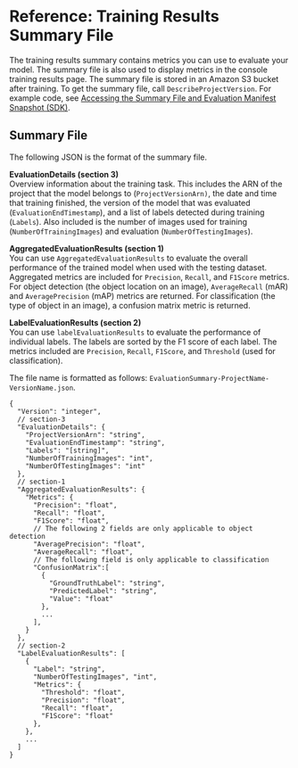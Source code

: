 # Reference: Training Results Summary File<a name="tr-summary-file"></a>

The training results summary contains metrics you can use to evaluate your model\. The summary file is also used to display metrics in the console training results page\. The summary file is stored in an Amazon S3 bucket after training\. To get the summary file, call `DescribeProjectVersion`\. For example code, see [Accessing the Summary File and Evaluation Manifest Snapshot \(SDK\)](tr-sdk.md)\. 

## Summary File<a name="tr-summary-reference"></a>

The following JSON is the format of the summary file\.



**EvaluationDetails \(section 3\)**  
Overview information about the training task\. This includes the ARN of the project that the model belongs to \(`ProjectVersionArn)`, the date and time that training finished, the version of the model that was evaluated \(`EvaluationEndTimestamp`\), and a list of labels detected during training \(`Labels`\)\. Also included is the number of images used for training \(`NumberOfTrainingImages`\) and evaluation \(`NumberOfTestingImages`\)\. 

**AggregatedEvaluationResults \(section 1\)**  
You can use `AggregatedEvaluationResults` to evaluate the overall performance of the trained model when used with the testing dataset\. Aggregated metrics are included for `Precision`, `Recall`, and `F1Score` metrics\. For object detection \(the object location on an image\), `AverageRecall` \(mAR\) and `AveragePrecision` \(mAP\) metrics are returned\. For classification \(the type of object in an image\), a confusion matrix metric is returned\. 

**LabelEvaluationResults \(section 2\)**  
You can use `labelEvaluationResults` to evaluate the performance of individual labels\. The labels are sorted by the F1 score of each label\. The metrics included are `Precision`, `Recall`, `F1Score`, and `Threshold` \(used for classification\)\. 

The file name is formatted as follows: `EvaluationSummary-ProjectName-VersionName.json`\.

```
{
  "Version": "integer",
  // section-3
  "EvaluationDetails": {
    "ProjectVersionArn": "string",
    "EvaluationEndTimestamp": "string",
    "Labels": "[string]",
    "NumberOfTrainingImages": "int",
    "NumberOfTestingImages": "int"
  },
  // section-1
  "AggregatedEvaluationResults": {
    "Metrics": {
      "Precision": "float",
      "Recall": "float",
      "F1Score": "float",
      // The following 2 fields are only applicable to object detection
      "AveragePrecision": "float",
      "AverageRecall": "float",
      // The following field is only applicable to classification
      "ConfusionMatrix":[
        {
          "GroundTruthLabel": "string",
          "PredictedLabel": "string",
          "Value": "float"
        },
        ...
      ],
    }
  },
  // section-2
  "LabelEvaluationResults": [
    {
      "Label": "string",
      "NumberOfTestingImages", "int",
      "Metrics": {
        "Threshold": "float",
        "Precision": "float",
        "Recall": "float",
        "F1Score": "float"
      },
    },
    ...
  ]
}
```